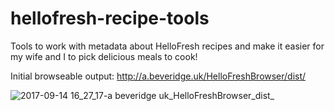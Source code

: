 # hellofresh-recipe-tools
Tools to work with metadata about HelloFresh recipes and make it easier for my wife and I to pick delicious meals to cook!

Initial browseable output: http://a.beveridge.uk/HelloFreshBrowser/dist/

![2017-09-14 16_27_17-a beveridge uk_HelloFreshBrowser_dist_](https://user-images.githubusercontent.com/757713/77846934-59534180-71b1-11ea-9534-b2cf844873d1.png)

